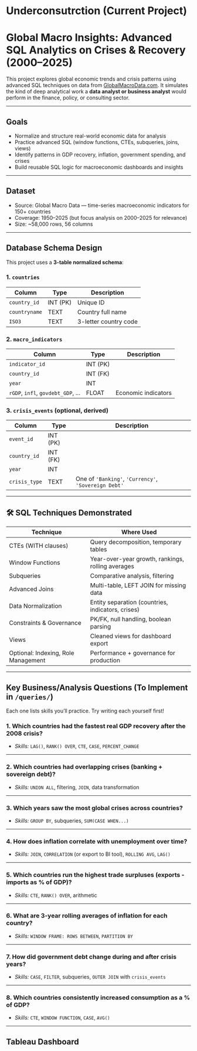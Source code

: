 # Underconsutrction (Current Project)
# Global Macro Insights: Advanced SQL Analytics on Crises & Recovery (2000–2025) 

This project explores global economic trends and crisis patterns using advanced SQL techniques on data from [GlobalMacroData.com](https://www.globalmacrodata.com/data.html). It simulates the kind of deep analytical work a **data analyst or business analyst** would perform in the finance, policy, or consulting sector.

---

##  Goals

- Normalize and structure real-world economic data for analysis
- Practice advanced SQL (window functions, CTEs, subqueries, joins, views)
- Identify patterns in GDP recovery, inflation, government spending, and crises
- Build reusable SQL logic for macroeconomic dashboards and insights

---

##  Dataset

- Source: Global Macro Data — time-series macroeconomic indicators for 150+ countries
- Coverage: 1950–2025 (but focus analysis on 2000–2025 for relevance)
- Size: ~58,000 rows, 56 columns

---

##  Database Schema Design

This project uses a **3-table normalized schema**:

### 1. `countries`
| Column | Type | Description |
|--------|------|-------------|
| `country_id` | INT (PK) | Unique ID |
| `countryname` | TEXT | Country full name |
| `ISO3` | TEXT | 3-letter country code |

### 2. `macro_indicators`
| Column | Type | Description |
|--------|------|-------------|
| `indicator_id` | INT (PK) |
| `country_id` | INT (FK) |
| `year` | INT |
| `rGDP`, `infl`, `govdebt_GDP`, ... | FLOAT | Economic indicators |

### 3. `crisis_events` (optional, derived)
| Column | Type | Description |
|--------|------|-------------|
| `event_id` | INT (PK) |
| `country_id` | INT (FK) |
| `year` | INT |
| `crisis_type` | TEXT | One of `'Banking'`, `'Currency'`, `'Sovereign Debt'` |

---

## 🛠️ SQL Techniques Demonstrated

| Technique | Where Used |
|----------|------------|
|  CTEs (WITH clauses) | Query decomposition, temporary tables |
|  Window Functions | Year-over-year growth, rankings, rolling averages |
|  Subqueries | Comparative analysis, filtering |
|  Advanced Joins | Multi-table, LEFT JOIN for missing data |
|  Data Normalization | Entity separation (countries, indicators, crises) |
|  Constraints & Governance | PK/FK, null handling, boolean parsing |
|  Views | Cleaned views for dashboard export |
|  Optional: Indexing, Role Management | Performance + governance for production

---

##  Key Business/Analysis Questions (To Implement in `/queries/`)

Each one lists skills you’ll practice. Try writing each yourself first!

### 1. Which countries had the fastest real GDP recovery after the 2008 crisis?
-  *Skills:* `LAG()`, `RANK() OVER`, `CTE`, `CASE`, `PERCENT_CHANGE`

---

### 2. Which countries had overlapping crises (banking + sovereign debt)?
-  *Skills:* `UNION ALL`, filtering, `JOIN`, data transformation

---

### 3. Which years saw the most global crises across countries?
-  *Skills:* `GROUP BY`, subqueries, `SUM(CASE WHEN...)`

---

### 4. How does inflation correlate with unemployment over time?
-  *Skills:* `JOIN`, `CORRELATION` (or export to BI tool), `ROLLING AVG`, `LAG()`

---

### 5. Which countries run the highest trade surpluses (exports - imports as % of GDP)?
-  *Skills:* `CTE`, `RANK() OVER`, arithmetic

---

### 6. What are 3-year rolling averages of inflation for each country?
-  *Skills:* `WINDOW FRAME: ROWS BETWEEN`, `PARTITION BY`

---

### 7. How did government debt change during and after crisis years?
-  *Skills:* `CASE`, `FILTER`, subqueries, `OUTER JOIN` with `crisis_events`

---

### 8. Which countries consistently increased consumption as a % of GDP?
-  *Skills:* `CTE`, `WINDOW FUNCTION`, `CASE`, `AVG()`

---

## Tableau Dashboard

